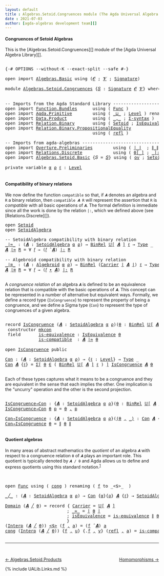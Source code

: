 ```yaml
---
layout: default
title : Algebras.Setoid.Congruences module (The Agda Universal Algebra Library)
date : 2021-07-03
author: [agda-algebras development team][]
---
```


#### <a id="congruences-of-setoidalgebras">Congruences of Setoid Algebras</a>

This is the [Algebras.Setoid.Congruences][] module of the [Agda Universal Algebra Library][].

<pre class="Agda">

<a id="355" class="Symbol">{-#</a> <a id="359" class="Keyword">OPTIONS</a> <a id="367" class="Pragma">--without-K</a> <a id="379" class="Pragma">--exact-split</a> <a id="393" class="Pragma">--safe</a> <a id="400" class="Symbol">#-}</a>

<a id="405" class="Keyword">open</a> <a id="410" class="Keyword">import</a> <a id="417" href="Algebras.Basic.html" class="Module">Algebras.Basic</a> <a id="432" class="Keyword">using</a> <a id="438" class="Symbol">(</a><a id="439" href="Algebras.Basic.html#1155" class="Generalizable">𝓞</a> <a id="441" class="Symbol">;</a> <a id="443" href="Algebras.Basic.html#1157" class="Generalizable">𝓥</a> <a id="445" class="Symbol">;</a> <a id="447" href="Algebras.Basic.html#3581" class="Function">Signature</a><a id="456" class="Symbol">)</a>

<a id="459" class="Keyword">module</a> <a id="466" href="Algebras.Setoid.Congruences.html" class="Module">Algebras.Setoid.Congruences</a> <a id="494" class="Symbol">{</a><a id="495" href="Algebras.Setoid.Congruences.html#495" class="Bound">𝑆</a> <a id="497" class="Symbol">:</a> <a id="499" href="Algebras.Basic.html#3581" class="Function">Signature</a> <a id="509" href="Algebras.Basic.html#1155" class="Generalizable">𝓞</a> <a id="511" href="Algebras.Basic.html#1157" class="Generalizable">𝓥</a><a id="512" class="Symbol">}</a> <a id="514" class="Keyword">where</a>


<a id="522" class="Comment">-- Imports from the Agda Standard Library ---------------------</a>
<a id="586" class="Keyword">open</a> <a id="591" class="Keyword">import</a> <a id="598" href="Function.Bundles.html" class="Module">Function.Bundles</a>      <a id="620" class="Keyword">using</a> <a id="626" class="Symbol">(</a> <a id="628" href="Function.Bundles.html#1868" class="Record">Func</a> <a id="633" class="Symbol">)</a>
<a id="635" class="Keyword">open</a> <a id="640" class="Keyword">import</a> <a id="647" href="Agda.Primitive.html" class="Module">Agda.Primitive</a>        <a id="669" class="Keyword">using</a> <a id="675" class="Symbol">(</a> <a id="677" href="Agda.Primitive.html#810" class="Primitive Operator">_⊔_</a> <a id="681" class="Symbol">;</a> <a id="683" href="Agda.Primitive.html#597" class="Postulate">Level</a> <a id="689" class="Symbol">)</a> <a id="691" class="Keyword">renaming</a> <a id="700" class="Symbol">(</a> <a id="702" href="Agda.Primitive.html#326" class="Primitive">Set</a> <a id="706" class="Symbol">to</a> <a id="709" class="Primitive">Type</a> <a id="714" class="Symbol">)</a>
<a id="716" class="Keyword">open</a> <a id="721" class="Keyword">import</a> <a id="728" href="Data.Product.html" class="Module">Data.Product</a>          <a id="750" class="Keyword">using</a> <a id="756" class="Symbol">(</a> <a id="758" href="Agda.Builtin.Sigma.html#236" class="InductiveConstructor Operator">_,_</a> <a id="762" class="Symbol">;</a> <a id="764" href="Data.Product.html#916" class="Function">Σ-syntax</a> <a id="773" class="Symbol">)</a>
<a id="775" class="Keyword">open</a> <a id="780" class="Keyword">import</a> <a id="787" href="Relation.Binary.html" class="Module">Relation.Binary</a>       <a id="809" class="Keyword">using</a> <a id="815" class="Symbol">(</a> <a id="817" href="Relation.Binary.Bundles.html#1009" class="Record">Setoid</a> <a id="824" class="Symbol">;</a> <a id="826" href="Relation.Binary.Structures.html#1522" class="Record">IsEquivalence</a> <a id="840" class="Symbol">)</a> <a id="842" class="Keyword">renaming</a> <a id="851" class="Symbol">(</a> <a id="853" href="Relation.Binary.Core.html#882" class="Function">Rel</a> <a id="857" class="Symbol">to</a> <a id="860" class="Function">BinRel</a> <a id="867" class="Symbol">)</a>
<a id="869" class="Keyword">open</a> <a id="874" class="Keyword">import</a> <a id="881" href="Relation.Binary.PropositionalEquality.html" class="Module">Relation.Binary.PropositionalEquality</a>
                                  <a id="953" class="Keyword">using</a> <a id="959" class="Symbol">(</a> <a id="961" href="Agda.Builtin.Equality.html#208" class="InductiveConstructor">refl</a> <a id="966" class="Symbol">)</a>

<a id="969" class="Comment">-- Imports from agda-algebras --------------------------------------------------------------</a>
<a id="1062" class="Keyword">open</a> <a id="1067" class="Keyword">import</a> <a id="1074" href="Overture.Preliminaries.html" class="Module">Overture.Preliminaries</a>        <a id="1104" class="Keyword">using</a> <a id="1110" class="Symbol">(</a> <a id="1112" href="Overture.Preliminaries.html#4245" class="Function Operator">∣_∣</a>  <a id="1117" class="Symbol">;</a> <a id="1119" href="Overture.Preliminaries.html#4283" class="Function Operator">∥_∥</a>  <a id="1124" class="Symbol">)</a>
<a id="1126" class="Keyword">open</a> <a id="1131" class="Keyword">import</a> <a id="1138" href="Relations.Discrete.html" class="Module">Relations.Discrete</a>            <a id="1168" class="Keyword">using</a> <a id="1174" class="Symbol">(</a> <a id="1176" href="Relations.Discrete.html#4046" class="Function Operator">0[_]</a> <a id="1181" class="Symbol">;</a> <a id="1183" href="Relations.Discrete.html#6404" class="Function Operator">_|:_</a> <a id="1188" class="Symbol">)</a>
<a id="1190" class="Keyword">open</a> <a id="1195" class="Keyword">import</a> <a id="1202" href="Algebras.Setoid.Basic.html" class="Module">Algebras.Setoid.Basic</a> <a id="1224" class="Symbol">{</a><a id="1225" class="Argument">𝑆</a> <a id="1227" class="Symbol">=</a> <a id="1229" href="Algebras.Setoid.Congruences.html#495" class="Bound">𝑆</a><a id="1230" class="Symbol">}</a> <a id="1232" class="Keyword">using</a> <a id="1238" class="Symbol">(</a> <a id="1240" href="Algebras.Setoid.Basic.html#1209" class="Function">ov</a> <a id="1243" class="Symbol">;</a> <a id="1245" href="Algebras.Setoid.Basic.html#3276" class="Record">SetoidAlgebra</a> <a id="1259" class="Symbol">;</a> <a id="1261" href="Algebras.Setoid.Basic.html#3877" class="Function Operator">𝕌[_]</a> <a id="1266" class="Symbol">;</a> <a id="1268" href="Algebras.Setoid.Basic.html#4509" class="Function Operator">_̂_</a> <a id="1272" class="Symbol">;</a> <a id="1274" href="Algebras.Setoid.Basic.html#2811" class="Function">Algebroid</a> <a id="1284" class="Symbol">;</a> <a id="1286" href="Algebras.Setoid.Basic.html#4371" class="Function Operator">_∙_</a> <a id="1290" class="Symbol">)</a>

<a id="1293" class="Keyword">private</a> <a id="1301" class="Keyword">variable</a> <a id="1310" href="Algebras.Setoid.Congruences.html#1310" class="Generalizable">α</a> <a id="1312" href="Algebras.Setoid.Congruences.html#1312" class="Generalizable">ρ</a> <a id="1314" href="Algebras.Setoid.Congruences.html#1314" class="Generalizable">ℓ</a> <a id="1316" class="Symbol">:</a> <a id="1318" href="Agda.Primitive.html#597" class="Postulate">Level</a>

</pre>

#### <a id="compatibility-of-binary-relations">Compatibility of binary relations</a>

We now define the function `compatible` so that, if `𝑨` denotes an algebra and `R` a binary relation, then `compatible 𝑨 R` will represent the assertion that `R` is *compatible* with all basic operations of `𝑨`. The formal definition is immediate since all the work is done by the relation `|:`, which we defined above (see [Relations.Discrete][]).

<pre class="Agda">
<a id="1786" class="Keyword">open</a> <a id="1791" href="Relation.Binary.Bundles.html#1009" class="Module">Setoid</a>
<a id="1798" class="Keyword">open</a> <a id="1803" href="Algebras.Setoid.Basic.html#3276" class="Module">SetoidAlgebra</a>

<a id="1818" class="Comment">-- SetoidAlgebra compatibility with binary relation</a>
<a id="_∣≈_"></a><a id="1870" href="Algebras.Setoid.Congruences.html#1870" class="Function Operator">_∣≈_</a> <a id="1875" class="Symbol">:</a> <a id="1877" class="Symbol">(</a><a id="1878" href="Algebras.Setoid.Congruences.html#1878" class="Bound">𝑨</a> <a id="1880" class="Symbol">:</a> <a id="1882" href="Algebras.Setoid.Basic.html#3276" class="Record">SetoidAlgebra</a> <a id="1896" href="Algebras.Setoid.Congruences.html#1310" class="Generalizable">α</a> <a id="1898" href="Algebras.Setoid.Congruences.html#1312" class="Generalizable">ρ</a><a id="1899" class="Symbol">)</a> <a id="1901" class="Symbol">→</a> <a id="1903" href="Algebras.Setoid.Congruences.html#860" class="Function">BinRel</a> <a id="1910" href="Algebras.Setoid.Basic.html#3877" class="Function Operator">𝕌[</a> <a id="1913" href="Algebras.Setoid.Congruences.html#1878" class="Bound">𝑨</a> <a id="1915" href="Algebras.Setoid.Basic.html#3877" class="Function Operator">]</a> <a id="1917" href="Algebras.Setoid.Congruences.html#1314" class="Generalizable">ℓ</a> <a id="1919" class="Symbol">→</a> <a id="1921" href="Algebras.Setoid.Congruences.html#709" class="Primitive">Type</a> <a id="1926" class="Symbol">_</a>
<a id="1928" href="Algebras.Setoid.Congruences.html#1928" class="Bound">𝑨</a> <a id="1930" href="Algebras.Setoid.Congruences.html#1870" class="Function Operator">∣≈</a> <a id="1933" href="Algebras.Setoid.Congruences.html#1933" class="Bound">R</a> <a id="1935" class="Symbol">=</a> <a id="1937" class="Symbol">∀</a> <a id="1939" href="Algebras.Setoid.Congruences.html#1939" class="Bound">𝑓</a> <a id="1941" class="Symbol">→</a> <a id="1943" class="Symbol">(</a><a id="1944" href="Algebras.Setoid.Congruences.html#1939" class="Bound">𝑓</a> <a id="1946" href="Algebras.Setoid.Basic.html#4509" class="Function Operator">̂</a> <a id="1948" href="Algebras.Setoid.Congruences.html#1928" class="Bound">𝑨</a><a id="1949" class="Symbol">)</a> <a id="1951" href="Relations.Discrete.html#6404" class="Function Operator">|:</a> <a id="1954" href="Algebras.Setoid.Congruences.html#1933" class="Bound">R</a>

<a id="1957" class="Comment">-- Algebroid compatibility with binary relation</a>
<a id="_∣≋_"></a><a id="2005" href="Algebras.Setoid.Congruences.html#2005" class="Function Operator">_∣≋_</a> <a id="2010" class="Symbol">:</a> <a id="2012" class="Symbol">(</a><a id="2013" href="Algebras.Setoid.Congruences.html#2013" class="Bound">𝑨</a> <a id="2015" class="Symbol">:</a> <a id="2017" href="Algebras.Setoid.Basic.html#2811" class="Function">Algebroid</a> <a id="2027" href="Algebras.Setoid.Congruences.html#1310" class="Generalizable">α</a> <a id="2029" href="Algebras.Setoid.Congruences.html#1312" class="Generalizable">ρ</a><a id="2030" class="Symbol">)</a> <a id="2032" class="Symbol">→</a> <a id="2034" href="Algebras.Setoid.Congruences.html#860" class="Function">BinRel</a> <a id="2041" class="Symbol">(</a><a id="2042" href="Relation.Binary.Bundles.html#1072" class="Field">Carrier</a> <a id="2050" href="Overture.Preliminaries.html#4245" class="Function Operator">∣</a> <a id="2052" href="Algebras.Setoid.Congruences.html#2013" class="Bound">𝑨</a> <a id="2054" href="Overture.Preliminaries.html#4245" class="Function Operator">∣</a><a id="2055" class="Symbol">)</a> <a id="2057" href="Algebras.Setoid.Congruences.html#1314" class="Generalizable">ℓ</a> <a id="2059" class="Symbol">→</a> <a id="2061" href="Algebras.Setoid.Congruences.html#709" class="Primitive">Type</a> <a id="2066" class="Symbol">_</a>
<a id="2068" href="Algebras.Setoid.Congruences.html#2068" class="Bound">𝑨</a> <a id="2070" href="Algebras.Setoid.Congruences.html#2005" class="Function Operator">∣≋</a> <a id="2073" href="Algebras.Setoid.Congruences.html#2073" class="Bound">R</a> <a id="2075" class="Symbol">=</a> <a id="2077" class="Symbol">∀</a> <a id="2079" href="Algebras.Setoid.Congruences.html#2079" class="Bound">𝑓</a> <a id="2081" class="Symbol">→</a> <a id="2083" class="Symbol">(</a><a id="2084" href="Algebras.Setoid.Congruences.html#2079" class="Bound">𝑓</a> <a id="2086" href="Algebras.Setoid.Basic.html#4371" class="Function Operator">∙</a> <a id="2088" href="Algebras.Setoid.Congruences.html#2068" class="Bound">𝑨</a><a id="2089" class="Symbol">)</a> <a id="2091" href="Relations.Discrete.html#6404" class="Function Operator">|:</a> <a id="2094" href="Algebras.Setoid.Congruences.html#2073" class="Bound">R</a>

</pre>


A *congruence relation* of an algebra `𝑨` is defined to be an equivalence relation that is compatible with the basic operations of `𝑨`.  This concept can be represented in a number of alternative but equivalent ways.
Formally, we define a record type (`IsCongruence`) to represent the property of being a congruence, and we define a Sigma type (`Con`) to represent the type of congruences of a given algebra.

<pre class="Agda">

<a id="2534" class="Keyword">record</a> <a id="IsCongruence"></a><a id="2541" href="Algebras.Setoid.Congruences.html#2541" class="Record">IsCongruence</a> <a id="2554" class="Symbol">(</a><a id="2555" href="Algebras.Setoid.Congruences.html#2555" class="Bound">𝑨</a> <a id="2557" class="Symbol">:</a> <a id="2559" href="Algebras.Setoid.Basic.html#3276" class="Record">SetoidAlgebra</a> <a id="2573" href="Algebras.Setoid.Congruences.html#1310" class="Generalizable">α</a> <a id="2575" href="Algebras.Setoid.Congruences.html#1312" class="Generalizable">ρ</a><a id="2576" class="Symbol">)(</a><a id="2578" href="Algebras.Setoid.Congruences.html#2578" class="Bound">θ</a> <a id="2580" class="Symbol">:</a> <a id="2582" href="Algebras.Setoid.Congruences.html#860" class="Function">BinRel</a> <a id="2589" href="Algebras.Setoid.Basic.html#3877" class="Function Operator">𝕌[</a> <a id="2592" href="Algebras.Setoid.Congruences.html#2555" class="Bound">𝑨</a> <a id="2594" href="Algebras.Setoid.Basic.html#3877" class="Function Operator">]</a> <a id="2596" href="Algebras.Setoid.Congruences.html#1314" class="Generalizable">ℓ</a><a id="2597" class="Symbol">)</a> <a id="2599" class="Symbol">:</a> <a id="2601" href="Algebras.Setoid.Congruences.html#709" class="Primitive">Type</a> <a id="2606" class="Symbol">(</a><a id="2607" href="Algebras.Setoid.Basic.html#1209" class="Function">ov</a> <a id="2610" href="Algebras.Setoid.Congruences.html#2596" class="Bound">ℓ</a> <a id="2612" href="Agda.Primitive.html#810" class="Primitive Operator">⊔</a> <a id="2614" href="Algebras.Setoid.Congruences.html#2573" class="Bound">α</a><a id="2615" class="Symbol">)</a>  <a id="2618" class="Keyword">where</a>
 <a id="2625" class="Keyword">constructor</a> <a id="mkcon"></a><a id="2637" href="Algebras.Setoid.Congruences.html#2637" class="InductiveConstructor">mkcon</a>
 <a id="2644" class="Keyword">field</a>       <a id="IsCongruence.is-equivalence"></a><a id="2656" href="Algebras.Setoid.Congruences.html#2656" class="Field">is-equivalence</a> <a id="2671" class="Symbol">:</a> <a id="2673" href="Relation.Binary.Structures.html#1522" class="Record">IsEquivalence</a> <a id="2687" href="Algebras.Setoid.Congruences.html#2578" class="Bound">θ</a>
             <a id="IsCongruence.is-compatible"></a><a id="2702" href="Algebras.Setoid.Congruences.html#2702" class="Field">is-compatible</a>  <a id="2717" class="Symbol">:</a> <a id="2719" href="Algebras.Setoid.Congruences.html#2555" class="Bound">𝑨</a> <a id="2721" href="Algebras.Setoid.Congruences.html#1870" class="Function Operator">∣≈</a> <a id="2724" href="Algebras.Setoid.Congruences.html#2578" class="Bound">θ</a>

<a id="2727" class="Keyword">open</a> <a id="2732" href="Algebras.Setoid.Congruences.html#2541" class="Module">IsCongruence</a> <a id="2745" class="Keyword">public</a>

<a id="Con"></a><a id="2753" href="Algebras.Setoid.Congruences.html#2753" class="Function">Con</a> <a id="2757" class="Symbol">:</a> <a id="2759" class="Symbol">(</a><a id="2760" href="Algebras.Setoid.Congruences.html#2760" class="Bound">𝑨</a> <a id="2762" class="Symbol">:</a> <a id="2764" href="Algebras.Setoid.Basic.html#3276" class="Record">SetoidAlgebra</a> <a id="2778" href="Algebras.Setoid.Congruences.html#1310" class="Generalizable">α</a> <a id="2780" href="Algebras.Setoid.Congruences.html#1312" class="Generalizable">ρ</a><a id="2781" class="Symbol">)</a> <a id="2783" class="Symbol">→</a> <a id="2785" class="Symbol">{</a><a id="2786" href="Algebras.Setoid.Congruences.html#2786" class="Bound">ℓ</a> <a id="2788" class="Symbol">:</a> <a id="2790" href="Agda.Primitive.html#597" class="Postulate">Level</a><a id="2795" class="Symbol">}</a> <a id="2797" class="Symbol">→</a> <a id="2799" href="Algebras.Setoid.Congruences.html#709" class="Primitive">Type</a> <a id="2804" class="Symbol">_</a>
<a id="2806" href="Algebras.Setoid.Congruences.html#2753" class="Function">Con</a> <a id="2810" href="Algebras.Setoid.Congruences.html#2810" class="Bound">𝑨</a> <a id="2812" class="Symbol">{</a><a id="2813" href="Algebras.Setoid.Congruences.html#2813" class="Bound">ℓ</a><a id="2814" class="Symbol">}</a> <a id="2816" class="Symbol">=</a> <a id="2818" href="Data.Product.html#916" class="Function">Σ[</a> <a id="2821" href="Algebras.Setoid.Congruences.html#2821" class="Bound">θ</a> <a id="2823" href="Data.Product.html#916" class="Function">∈</a> <a id="2825" class="Symbol">(</a> <a id="2827" href="Algebras.Setoid.Congruences.html#860" class="Function">BinRel</a> <a id="2834" href="Algebras.Setoid.Basic.html#3877" class="Function Operator">𝕌[</a> <a id="2837" href="Algebras.Setoid.Congruences.html#2810" class="Bound">𝑨</a> <a id="2839" href="Algebras.Setoid.Basic.html#3877" class="Function Operator">]</a> <a id="2841" href="Algebras.Setoid.Congruences.html#2813" class="Bound">ℓ</a> <a id="2843" class="Symbol">)</a> <a id="2845" href="Data.Product.html#916" class="Function">]</a> <a id="2847" href="Algebras.Setoid.Congruences.html#2541" class="Record">IsCongruence</a> <a id="2860" href="Algebras.Setoid.Congruences.html#2810" class="Bound">𝑨</a> <a id="2862" href="Algebras.Setoid.Congruences.html#2821" class="Bound">θ</a>

</pre>

Each of these types captures what it means to be a congruence and they are equivalent in the sense that each implies the other. One implication is the "uncurry" operation and the other is the second projection.

<pre class="Agda">

<a id="IsCongruence→Con"></a><a id="3103" href="Algebras.Setoid.Congruences.html#3103" class="Function">IsCongruence→Con</a> <a id="3120" class="Symbol">:</a> <a id="3122" class="Symbol">{</a><a id="3123" href="Algebras.Setoid.Congruences.html#3123" class="Bound">𝑨</a> <a id="3125" class="Symbol">:</a> <a id="3127" href="Algebras.Setoid.Basic.html#3276" class="Record">SetoidAlgebra</a> <a id="3141" href="Algebras.Setoid.Congruences.html#1310" class="Generalizable">α</a> <a id="3143" href="Algebras.Setoid.Congruences.html#1312" class="Generalizable">ρ</a><a id="3144" class="Symbol">}(</a><a id="3146" href="Algebras.Setoid.Congruences.html#3146" class="Bound">θ</a> <a id="3148" class="Symbol">:</a> <a id="3150" href="Algebras.Setoid.Congruences.html#860" class="Function">BinRel</a> <a id="3157" href="Algebras.Setoid.Basic.html#3877" class="Function Operator">𝕌[</a> <a id="3160" href="Algebras.Setoid.Congruences.html#3123" class="Bound">𝑨</a> <a id="3162" href="Algebras.Setoid.Basic.html#3877" class="Function Operator">]</a> <a id="3164" href="Algebras.Setoid.Congruences.html#1314" class="Generalizable">ℓ</a><a id="3165" class="Symbol">)</a> <a id="3167" class="Symbol">→</a> <a id="3169" href="Algebras.Setoid.Congruences.html#2541" class="Record">IsCongruence</a> <a id="3182" href="Algebras.Setoid.Congruences.html#3123" class="Bound">𝑨</a> <a id="3184" href="Algebras.Setoid.Congruences.html#3146" class="Bound">θ</a> <a id="3186" class="Symbol">→</a> <a id="3188" href="Algebras.Setoid.Congruences.html#2753" class="Function">Con</a> <a id="3192" href="Algebras.Setoid.Congruences.html#3123" class="Bound">𝑨</a>
<a id="3194" href="Algebras.Setoid.Congruences.html#3103" class="Function">IsCongruence→Con</a> <a id="3211" href="Algebras.Setoid.Congruences.html#3211" class="Bound">θ</a> <a id="3213" href="Algebras.Setoid.Congruences.html#3213" class="Bound">p</a> <a id="3215" class="Symbol">=</a> <a id="3217" href="Algebras.Setoid.Congruences.html#3211" class="Bound">θ</a> <a id="3219" href="Agda.Builtin.Sigma.html#236" class="InductiveConstructor Operator">,</a> <a id="3221" href="Algebras.Setoid.Congruences.html#3213" class="Bound">p</a>

<a id="Con→IsCongruence"></a><a id="3224" href="Algebras.Setoid.Congruences.html#3224" class="Function">Con→IsCongruence</a> <a id="3241" class="Symbol">:</a> <a id="3243" class="Symbol">{</a><a id="3244" href="Algebras.Setoid.Congruences.html#3244" class="Bound">𝑨</a> <a id="3246" class="Symbol">:</a> <a id="3248" href="Algebras.Setoid.Basic.html#3276" class="Record">SetoidAlgebra</a> <a id="3262" href="Algebras.Setoid.Congruences.html#1310" class="Generalizable">α</a> <a id="3264" href="Algebras.Setoid.Congruences.html#1312" class="Generalizable">ρ</a><a id="3265" class="Symbol">}(</a><a id="3267" href="Algebras.Setoid.Congruences.html#3267" class="Bound">(</a><a id="3268" href="Algebras.Setoid.Congruences.html#3268" class="Bound">θ</a> <a id="3270" href="Agda.Builtin.Sigma.html#236" class="InductiveConstructor Operator">,</a> <a id="3272" href="Algebras.Setoid.Congruences.html#3267" class="Bound">_)</a> <a id="3275" class="Symbol">:</a> <a id="3277" href="Algebras.Setoid.Congruences.html#2753" class="Function">Con</a> <a id="3281" href="Algebras.Setoid.Congruences.html#3244" class="Bound">𝑨</a> <a id="3283" class="Symbol">{</a><a id="3284" href="Algebras.Setoid.Congruences.html#1314" class="Generalizable">ℓ</a><a id="3285" class="Symbol">})</a> <a id="3288" class="Symbol">→</a> <a id="3290" href="Algebras.Setoid.Congruences.html#2541" class="Record">IsCongruence</a> <a id="3303" href="Algebras.Setoid.Congruences.html#3244" class="Bound">𝑨</a> <a id="3305" href="Algebras.Setoid.Congruences.html#3268" class="Bound">θ</a>
<a id="3307" href="Algebras.Setoid.Congruences.html#3224" class="Function">Con→IsCongruence</a> <a id="3324" href="Algebras.Setoid.Congruences.html#3324" class="Bound">θ</a> <a id="3326" class="Symbol">=</a> <a id="3328" href="Overture.Preliminaries.html#4283" class="Function Operator">∥</a> <a id="3330" href="Algebras.Setoid.Congruences.html#3324" class="Bound">θ</a> <a id="3332" href="Overture.Preliminaries.html#4283" class="Function Operator">∥</a>

</pre>


#### <a id="quotient-algebras">Quotient algebras</a>

In many areas of abstract mathematics the *quotient* of an algebra `𝑨` with respect to a congruence relation `θ` of `𝑨` plays an important role. This quotient is typically denoted by `𝑨 / θ` and Agda allows us to define and express quotients using this standard notation.<sup>[1](Algebras.Congruences.html#fn1)</sup>

<pre class="Agda">


<a id="3735" class="Keyword">open</a> <a id="3740" href="Function.Bundles.html#1868" class="Module">Func</a> <a id="3745" class="Keyword">using</a> <a id="3751" class="Symbol">(</a> <a id="3753" href="Function.Bundles.html#1938" class="Field">cong</a> <a id="3758" class="Symbol">)</a> <a id="3760" class="Keyword">renaming</a> <a id="3769" class="Symbol">(</a> <a id="3771" href="Function.Bundles.html#1919" class="Field">f</a> <a id="3773" class="Symbol">to</a> <a id="3776" class="Field">_&lt;$&gt;_</a>  <a id="3783" class="Symbol">)</a>

<a id="_╱_"></a><a id="3786" href="Algebras.Setoid.Congruences.html#3786" class="Function Operator">_╱_</a> <a id="3790" class="Symbol">:</a> <a id="3792" class="Symbol">(</a><a id="3793" href="Algebras.Setoid.Congruences.html#3793" class="Bound">𝑨</a> <a id="3795" class="Symbol">:</a> <a id="3797" href="Algebras.Setoid.Basic.html#3276" class="Record">SetoidAlgebra</a> <a id="3811" href="Algebras.Setoid.Congruences.html#1310" class="Generalizable">α</a> <a id="3813" href="Algebras.Setoid.Congruences.html#1312" class="Generalizable">ρ</a><a id="3814" class="Symbol">)</a> <a id="3816" class="Symbol">→</a> <a id="3818" href="Algebras.Setoid.Congruences.html#2753" class="Function">Con</a> <a id="3822" class="Symbol">{</a><a id="3823" href="Algebras.Setoid.Congruences.html#1310" class="Generalizable">α</a><a id="3824" class="Symbol">}{</a><a id="3826" href="Algebras.Setoid.Congruences.html#1312" class="Generalizable">ρ</a><a id="3827" class="Symbol">}</a> <a id="3829" href="Algebras.Setoid.Congruences.html#3793" class="Bound">𝑨</a> <a id="3831" class="Symbol">{</a><a id="3832" href="Algebras.Setoid.Congruences.html#1314" class="Generalizable">ℓ</a><a id="3833" class="Symbol">}</a> <a id="3835" class="Symbol">→</a> <a id="3837" href="Algebras.Setoid.Basic.html#3276" class="Record">SetoidAlgebra</a> <a id="3851" class="Symbol">_</a> <a id="3853" class="Symbol">_</a>

<a id="3856" href="Algebras.Setoid.Basic.html#3342" class="Field">Domain</a> <a id="3863" class="Symbol">(</a><a id="3864" href="Algebras.Setoid.Congruences.html#3864" class="Bound">𝑨</a> <a id="3866" href="Algebras.Setoid.Congruences.html#3786" class="Function Operator">╱</a> <a id="3868" href="Algebras.Setoid.Congruences.html#3868" class="Bound">θ</a><a id="3869" class="Symbol">)</a> <a id="3871" class="Symbol">=</a> <a id="3873" class="Keyword">record</a> <a id="3880" class="Symbol">{</a> <a id="3882" href="Relation.Binary.Bundles.html#1072" class="Field">Carrier</a> <a id="3890" class="Symbol">=</a> <a id="3892" href="Algebras.Setoid.Basic.html#3877" class="Function Operator">𝕌[</a> <a id="3895" href="Algebras.Setoid.Congruences.html#3864" class="Bound">𝑨</a> <a id="3897" href="Algebras.Setoid.Basic.html#3877" class="Function Operator">]</a>
                        <a id="3923" class="Symbol">;</a> <a id="3925" href="Relation.Binary.Bundles.html#1098" class="Field Operator">_≈_</a> <a id="3929" class="Symbol">=</a> <a id="3931" href="Overture.Preliminaries.html#4245" class="Function Operator">∣</a> <a id="3933" href="Algebras.Setoid.Congruences.html#3868" class="Bound">θ</a> <a id="3935" href="Overture.Preliminaries.html#4245" class="Function Operator">∣</a>
                        <a id="3961" class="Symbol">;</a> <a id="3963" href="Relation.Binary.Bundles.html#1132" class="Field">isEquivalence</a> <a id="3977" class="Symbol">=</a> <a id="3979" href="Algebras.Setoid.Congruences.html#2656" class="Field">is-equivalence</a> <a id="3994" href="Overture.Preliminaries.html#4283" class="Function Operator">∥</a> <a id="3996" href="Algebras.Setoid.Congruences.html#3868" class="Bound">θ</a> <a id="3998" href="Overture.Preliminaries.html#4283" class="Function Operator">∥</a>
                        <a id="4024" class="Symbol">}</a>
<a id="4026" class="Symbol">(</a><a id="4027" href="Algebras.Setoid.Basic.html#3366" class="Field">Interp</a> <a id="4034" class="Symbol">(</a><a id="4035" href="Algebras.Setoid.Congruences.html#4035" class="Bound">𝑨</a> <a id="4037" href="Algebras.Setoid.Congruences.html#3786" class="Function Operator">╱</a> <a id="4039" href="Algebras.Setoid.Congruences.html#4039" class="Bound">θ</a><a id="4040" class="Symbol">))</a> <a id="4043" href="Algebras.Setoid.Congruences.html#3776" class="Field Operator">&lt;$&gt;</a> <a id="4047" class="Symbol">(</a><a id="4048" href="Algebras.Setoid.Congruences.html#4048" class="Bound">f</a> <a id="4050" href="Agda.Builtin.Sigma.html#236" class="InductiveConstructor Operator">,</a> <a id="4052" href="Algebras.Setoid.Congruences.html#4052" class="Bound">a</a><a id="4053" class="Symbol">)</a> <a id="4055" class="Symbol">=</a> <a id="4057" class="Symbol">(</a><a id="4058" href="Algebras.Setoid.Congruences.html#4048" class="Bound">f</a> <a id="4060" href="Algebras.Setoid.Basic.html#4509" class="Function Operator">̂</a> <a id="4062" href="Algebras.Setoid.Congruences.html#4035" class="Bound">𝑨</a><a id="4063" class="Symbol">)</a> <a id="4065" href="Algebras.Setoid.Congruences.html#4052" class="Bound">a</a>
<a id="4067" href="Function.Bundles.html#1938" class="Field">cong</a> <a id="4072" class="Symbol">(</a><a id="4073" href="Algebras.Setoid.Basic.html#3366" class="Field">Interp</a> <a id="4080" class="Symbol">(</a><a id="4081" href="Algebras.Setoid.Congruences.html#4081" class="Bound">𝑨</a> <a id="4083" href="Algebras.Setoid.Congruences.html#3786" class="Function Operator">╱</a> <a id="4085" href="Algebras.Setoid.Congruences.html#4085" class="Bound">θ</a><a id="4086" class="Symbol">))</a> <a id="4089" class="Symbol">{</a><a id="4090" href="Algebras.Setoid.Congruences.html#4090" class="Bound">f</a> <a id="4092" href="Agda.Builtin.Sigma.html#236" class="InductiveConstructor Operator">,</a> <a id="4094" href="Algebras.Setoid.Congruences.html#4094" class="Bound">u</a><a id="4095" class="Symbol">}</a> <a id="4097" class="Symbol">{</a><a id="4098" class="DottedPattern Symbol">.</a><a id="4099" href="Algebras.Setoid.Congruences.html#4090" class="DottedPattern Bound">f</a> <a id="4101" href="Agda.Builtin.Sigma.html#236" class="InductiveConstructor Operator">,</a> <a id="4103" href="Algebras.Setoid.Congruences.html#4103" class="Bound">v</a><a id="4104" class="Symbol">}</a> <a id="4106" class="Symbol">(</a><a id="4107" href="Agda.Builtin.Equality.html#208" class="InductiveConstructor">refl</a> <a id="4112" href="Agda.Builtin.Sigma.html#236" class="InductiveConstructor Operator">,</a> <a id="4114" href="Algebras.Setoid.Congruences.html#4114" class="Bound">a</a><a id="4115" class="Symbol">)</a> <a id="4117" class="Symbol">=</a> <a id="4119" href="Algebras.Setoid.Congruences.html#2702" class="Field">is-compatible</a>  <a id="4134" href="Overture.Preliminaries.html#4283" class="Function Operator">∥</a> <a id="4136" href="Algebras.Setoid.Congruences.html#4085" class="Bound">θ</a> <a id="4138" href="Overture.Preliminaries.html#4283" class="Function Operator">∥</a> <a id="4140" href="Algebras.Setoid.Congruences.html#4090" class="Bound">f</a> <a id="4142" href="Algebras.Setoid.Congruences.html#4114" class="Bound">a</a>

</pre>

--------------------------------------

<br>

[← Algebras.Setoid.Products](Algebras.Setoid.Products.html)
<span style="float:right;">[Homomorphisms →](Homomorphisms.html)</span>

{% include UALib.Links.md %}


[agda-algebras development team]: https://github.com/ualib/agda-algebras#the-agda-algebras-development-team






